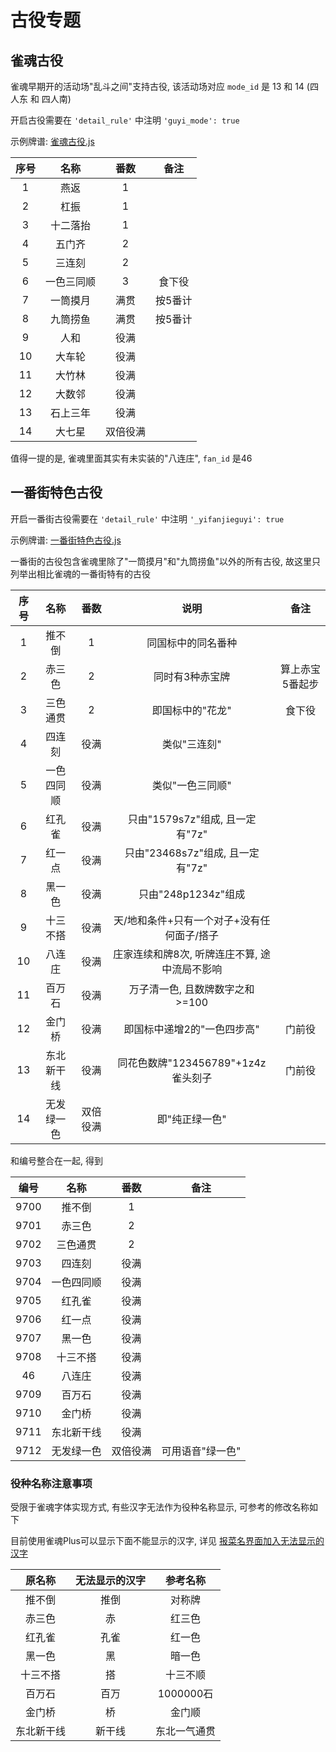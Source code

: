 # 古役专题

## 雀魂古役

雀魂早期开的活动场"乱斗之间"支持古役, 该活动场对应 `mode_id` 是 13 和 14 (四人东 和 四人南)

开启古役需要在 `'detail_rule'` 中注明 `'guyi_mode': true`

示例牌谱: [雀魂古役.js](雀魂古役.js)

| 序号 |  名称   |  番数  |  备注  |
|:--:|:-----:|:----:|:----:|
| 1  |  燕返   |  1   |
| 2  |  杠振   |  1   |
| 3  | 十二落抬  |  1   |
| 4  |  五门齐  |  2   |
| 5  |  三连刻  |  2   |
| 6  | 一色三同顺 |  3   | 食下役  |
| 7  | 一筒摸月  |  满贯  | 按5番计 |
| 8  | 九筒捞鱼  |  满贯  | 按5番计 |
| 9  |  人和   |  役满  |
| 10 |  大车轮  |  役满  |
| 11 |  大竹林  |  役满  |
| 12 |  大数邻  |  役满  |
| 13 | 石上三年  |  役满  |
| 14 |  大七星  | 双倍役满 |

值得一提的是, 雀魂里面其实有未实装的"八连庄", `fan_id` 是46

## 一番街特色古役

开启一番街古役需要在 `'detail_rule'` 中注明 `'_yifanjieguyi': true`

示例牌谱: [一番街特色古役.js](一番街特色古役.js)

一番街的古役包含雀魂里除了"一筒摸月"和"九筒捞鱼"以外的所有古役, 故这里只列举出相比雀魂的一番街特有的古役

| 序号 |  名称   |  番数  |            说明             |    备注    |
|:--:|:-----:|:----:|:-------------------------:|:--------:|
| 1  |  推不倒  |  1   |         同国标中的同名番种         |
| 2  |  赤三色  |  2   |         同时有3种赤宝牌          | 算上赤宝5番起步 |
| 3  | 三色通贯  |  2   |         即国标中的"花龙"         |   食下役    |
| 4  |  四连刻  |  役满  |          类似"三连刻"          |
| 5  | 一色四同顺 |  役满  |         类似"一色三同顺"         |
| 6  |  红孔雀  |  役满  |  只由"1579s7z"组成, 且一定有"7z"  |
| 7  |  红一点  |  役满  | 只由"23468s7z"组成, 且一定有"7z"  |
| 8  |  黑一色  |  役满  |      只由"248p1234z"组成      |
| 9  | 十三不搭  |  役满  |  天/地和条件+只有一个对子+没有任何面子/搭子  |
| 10 |  八连庄  |  役满  | 庄家连续和牌8次, 听牌连庄不算, 途中流局不影响 |
| 11 |  百万石  |  役满  |    万子清一色, 且数牌数字之和>=100    |
| 12 |  金门桥  |  役满  |      即国标中递增2的"一色四步高"      |   门前役    |
| 13 | 东北新干线 |  役满  | 同花色数牌"123456789"+1z4z雀头刻子 |   门前役    |
| 14 | 无发绿一色 | 双倍役满 |         即"纯正绿一色"          |

和编号整合在一起, 得到

|  编号  |  名称   |  番数  |    备注     |
|:----:|:-----:|:----:|:---------:|
| 9700 |  推不倒  |  1   |
| 9701 |  赤三色  |  2   |
| 9702 | 三色通贯  |  2   |
| 9703 |  四连刻  |  役满  |
| 9704 | 一色四同顺 |  役满  |
| 9705 |  红孔雀  |  役满  |
| 9706 |  红一点  |  役满  |
| 9707 |  黑一色  |  役满  |
| 9708 | 十三不搭  |  役满  |
|  46  |  八连庄  |  役满  |
| 9709 |  百万石  |  役满  |
| 9710 |  金门桥  |  役满  |
| 9711 | 东北新干线 |  役满  |
| 9712 | 无发绿一色 | 双倍役满 | 可用语音"绿一色" |

### 役种名称注意事项

受限于雀魂字体实现方式, 有些汉字无法作为役种名称显示, 可参考的修改名称如下

目前使用雀魂Plus可以显示下面不能显示的汉字, 详见 [报菜名界面加入无法显示的汉字](../../MJS_Plugin/报菜名界面加入无法显示的汉字.md)

|  原名称  | 无法显示的汉字 |   参考名称   |
|:-----:|:-------:|:--------:|
|  推不倒  |   推倒    |   对称牌    |
|  赤三色  |    赤    |   红三色    |
|  红孔雀  |   孔雀    |   红一色    |
|  黑一色  |    黑    |   暗一色    |
| 十三不搭  |    搭    |   十三不顺   |
|  百万石  |   百万    | 1000000石 |
|  金门桥  |    桥    |   金门顺    |
| 东北新干线 |   新干线   |  东北一气通贯  |
